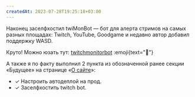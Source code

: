 ```yaml
---
createdAt: 2023-07-28T19:25:18+03:00
---
```


Наконец заселфхостил twiMonBot — бот для алерта стримов на самых разных площадах: Twitch, YouTube, Goodgame и недавно автор добавил поддержку WASD.

Круто! Можно юзать тут: [twitchmonitorbot](https://t.me/twitchmonitorbot) :emoji{text="👾"}

А также я по факту выполнил 2 пункта из обозначенной ранее секции «Будущее» на странице «[О сайте](/site)»:

- ✓ Настроить автодеплой на&nbsp;прод.
- ✓ Заселфхостить twitch bot.
